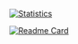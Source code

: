 <!-- ## Hi there 👋

<!--
**arfshl/arfshl** is a ✨ _special_ ✨ repository because its `README.md` (this file) appears on your GitHub profile.

Here are some ideas to get you started:

- 🔭 I’m currently working on ...
- 🌱 I’m currently learning ...
- 👯 I’m looking to collaborate on ...
- 🤔 I’m looking for help with ...
- 💬 Ask me about ...
- 📫 How to reach me: ...
- 😄 Pronouns: ...
- ⚡ Fun fact: ...
-->


[![Statistics](https://github-readme-stats.vercel.app/api?username=arfshl&show=reviews,discussions_started,discussions_answered,prs_merged,prs_merged_percentage&show_icons=true&theme=transparent)](https://github.com/anuraghazra/github-readme-stats)

[![Readme Card](https://github-readme-stats.vercel.app/api/pin/?username=arfshl&repo=debian-on-android&theme=transparent)](https://github.com/anuraghazra/github-readme-stats)

